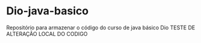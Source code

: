 # Dio-java-basico
Repositório para armazenar o código do curso de java básico Dio
TESTE DE ALTERAÇÃO LOCAL DO CODIGO